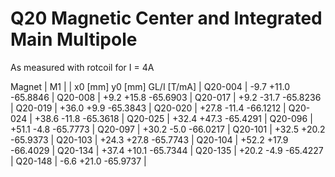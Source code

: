 Q20 Magnetic Center and Integrated Main Multipole
=================================================

As measured with rotcoil for I =   4A

Magnet  |             M1               |
        | x0 [mm]  y0 [mm] GL/I [T/mA] |
Q20-004 |    -9.7    +11.0   -65.8846  |
Q20-008 |    +9.2    +15.8   -65.6903  |
Q20-017 |    +9.2    -31.7   -65.8236  |
Q20-019 |   +36.0     +9.9   -65.3843  |
Q20-020 |   +27.8    -11.4   -66.1212  |
Q20-024 |   +38.6    -11.8   -65.3618  |
Q20-025 |   +32.4    +47.3   -65.4291  |
Q20-096 |   +51.1     -4.8   -65.7773  |
Q20-097 |   +30.2     -5.0   -66.0217  |
Q20-101 |   +32.5    +20.2   -65.9373  |
Q20-103 |   +24.3    +27.8   -65.7743  |
Q20-104 |   +52.2    +17.9   -66.4029  |
Q20-134 |   +37.4    +10.1   -65.7344  |
Q20-135 |   +20.2     -4.9   -65.4227  |
Q20-148 |    -6.6    +21.0   -65.9737  |
